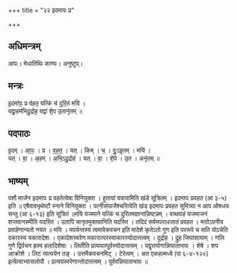 +++
title = "२२ इदमापः प्र"

+++
## अधिमन्त्रम्
आपः। मेधातिथिः काण्वः। अनुष्टुप्।

## मन्त्रः
इ॒दमा॑पः॒ प्र व॑हत॒ यत्किं च॑ दुरि॒तं मयि॑ ।  
यद्वा॒हम॑भिदु॒द्रोह॒ यद्वा॑ शे॒प उ॒तानृ॑तम् ॥

## पदपाठः
इ॒दम् । आ॒पः॒ । प्र । व॒ह॒त॒ । यत् । किम् । च॒ । दुः॒ऽइ॒तम् । मयि॑ ।  
यत् । वा॒ । अ॒हम् । अ॒भि॒ऽदु॒द्रोह॑ । यत् । वा॒ । शे॒पे । उ॒त । अनृ॑तम् ॥

## भाष्यम्
पशौ मार्जन इदमापः प्र वहतेत्येषा विनियुक्ता । हुतायां वपायामिति खंडे सूत्रितम् । इदमापः प्रवहत (आ ३-५) इति ॥ एषैवावभृथेष्टौ स्नाने विनियुक्ता । पत्नीसंयाजैश्चरित्वेति खंड इदमापः प्रवहत सुमित्र्या न आप ओषधयः सन्तु (आ ६-१३) इति सूत्रितं ॥मयि यजमाने यत्किं च दुरितमज्ञानान्निष्टन्नम् । वाथवाहं यजमाजनं शप्तवानस्मीति यदस्ति । उतापि चानृतमुक्तवानिति यदस्ति । तदिदं सर्वमपराधजातं प्रवहत । मत्तोऽपनीय प्रवाहेणान्यतो नयत ॥ मयि । मपर्यन्तस्य त्वमावेकवचन इति मादेशे कृतेऽतो गुण इति पररूपे च सति योऽचेति दकारस्य यकारादेशः । एकादेशस्वरेण मकारात्परस्याकारस्योदात्तत्वम् । दुद्रोह । द्रुह जिघांसायाम् । णलि गुणे द्विर्वचन ह्रस्व हलादिशेषाः । लितीति प्रत्ययात्पूर्वस्योदात्तत्वम् । यद्वृत्तयोगान्निघाताभावः । शेषे । शप आक्रोशे । लिट व्यत्ययेन तङ् । उत्तमैकवचनमिट् । टेरेत्वम् । अत एकहल्मध्ये (पा ६-४-१२०) इत्येत्वाभ्यासलोपौ । प्रत्ययस्वरेणान्तोदात्तत्वम् । पूर्ववन्निघाताभावः ॥